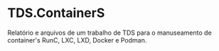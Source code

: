 # TDS.ContainerS
Relatório e arquivos de um trabalho de TDS para o manuseamento de container's RunC, LXC, LXD, Docker e Podman.
